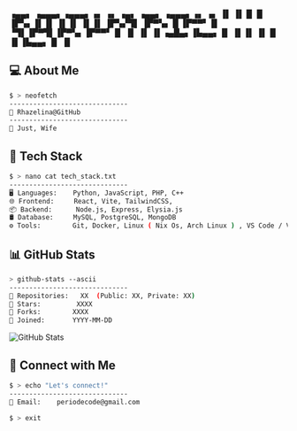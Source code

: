 
▗▄▄▖ ▗▄▄▄▖▗▄▄▄▖▗▖  ▗▖ ▗▄▖ ▗▄▄▖ ▗▄▄▄▖▗▖  ▗▖
▐▌ ▐▌  █  ▐▌   ▐▛▚▖▐▌▐▌ ▐▌▐▌ ▐▌▐▌   ▐▛▚▞▜▌
▐▛▀▚▖  █  ▐▛▀▀▘▐▌ ▝▜▌▐▛▀▜▌▐▛▀▚▖▐▛▀▀▘▐▌  ▐▌
▐▌ ▐▌▗▄█▄▖▐▙▄▄▖▐▌  ▐▌▐▌ ▐▌▐▌ ▐▌▐▙▄▄▖▐▌  ▐▌
                                          
                                          
                                                                                                                                                                                                                 
## 💻 About Me
```bash
$ > neofetch
------------------------------
👤 Rhazelina@GitHub
------------------------------
🌱 Just, Wife
```

## 🚀 Tech Stack
```bash
$ > nano cat tech_stack.txt
------------------------------
🖥️ Languages:    Python, JavaScript, PHP, C++
🌐 Frontend:     React, Vite, TailwindCSS, 
📦 Backend:      Node.js, Express, Elysia.js
🛢️ Database:     MySQL, PostgreSQL, MongoDB
⚙️ Tools:        Git, Docker, Linux ( Nix Os, Arch Linux ) , VS Code / VS Codium
 ```

## 📊 GitHub Stats
```bash
> github-stats --ascii
------------------------------
📌 Repositories:   XX  (Public: XX, Private: XX)
🌟 Stars:         XXXX
🔄 Forks:        XXXX
📅 Joined:       YYYY-MM-DD
```
![GitHub Stats](https://github-readme-stats.vercel.app/api?username=Rhazelina&show_icons=true&theme=radical)

## 🔗 Connect with Me
```bash
$ > echo "Let's connect!"
------------------------------
📧 Email:    periodecode@gmail.com

```

```bash
$ > exit
